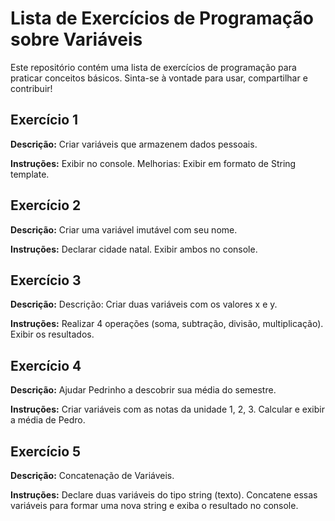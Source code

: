 # Lista de Exercícios de Programação sobre Variáveis

Este repositório contém uma lista de exercícios de programação para praticar conceitos básicos. Sinta-se à vontade para usar, compartilhar e contribuir!

## Exercício 1

**Descrição:** Criar variáveis que armazenem dados pessoais.

**Instruções:** Exibir no console. Melhorias: Exibir em formato de String template.

## Exercício 2

**Descrição:** Criar uma variável imutável com seu nome.

**Instruções:** Declarar cidade natal.
Exibir ambos no console.

## Exercício 3

**Descrição:** Descrição: Criar duas variáveis com os valores x e y.

**Instruções:** Realizar 4 operações (soma, subtração, divisão, multiplicação).
Exibir os resultados.

## Exercício 4

**Descrição:** Ajudar Pedrinho a descobrir sua média do semestre.

**Instruções:** Criar variáveis com as notas da unidade 1, 2, 3.
Calcular e exibir a média de Pedro.

## Exercício 5

**Descrição:** Concatenação de Variáveis.

**Instruções:** Declare duas variáveis do tipo string (texto). Concatene essas variáveis para formar uma nova string e exiba o resultado no console.
